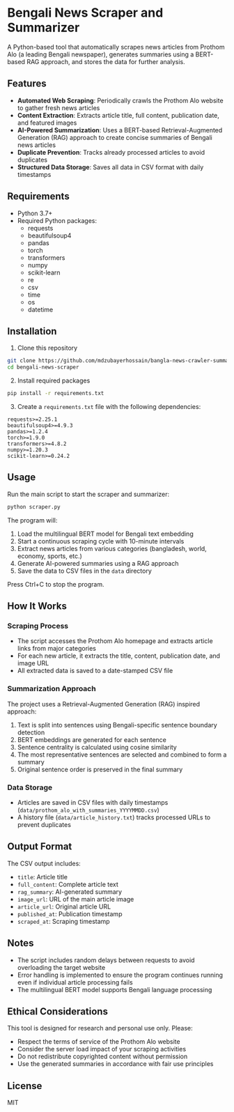 # Bengali News Scraper and Summarizer

A Python-based tool that automatically scrapes news articles from Prothom Alo (a leading Bengali newspaper), generates summaries using a BERT-based RAG approach, and stores the data for further analysis.

## Features

- **Automated Web Scraping**: Periodically crawls the Prothom Alo website to gather fresh news articles
- **Content Extraction**: Extracts article title, full content, publication date, and featured images
- **AI-Powered Summarization**: Uses a BERT-based Retrieval-Augmented Generation (RAG) approach to create concise summaries of Bengali news articles
- **Duplicate Prevention**: Tracks already processed articles to avoid duplicates
- **Structured Data Storage**: Saves all data in CSV format with daily timestamps

## Requirements

- Python 3.7+
- Required Python packages:
  - requests
  - beautifulsoup4
  - pandas
  - torch
  - transformers
  - numpy
  - scikit-learn
  - re
  - csv
  - time
  - os
  - datetime

## Installation

1. Clone this repository
```bash
git clone https://github.com/mdzubayerhossain/bangla-news-crawler-summarizer
cd bengali-news-scraper
```

2. Install required packages
```bash
pip install -r requirements.txt
```

3. Create a `requirements.txt` file with the following dependencies:
```
requests>=2.25.1
beautifulsoup4>=4.9.3
pandas>=1.2.4
torch>=1.9.0
transformers>=4.8.2
numpy>=1.20.3
scikit-learn>=0.24.2
```

## Usage

Run the main script to start the scraper and summarizer:

```bash
python scraper.py
```

The program will:
1. Load the multilingual BERT model for Bengali text embedding
2. Start a continuous scraping cycle with 10-minute intervals
3. Extract news articles from various categories (bangladesh, world, economy, sports, etc.)
4. Generate AI-powered summaries using a RAG approach
5. Save the data to CSV files in the `data` directory

Press Ctrl+C to stop the program.

## How It Works

### Scraping Process
- The script accesses the Prothom Alo homepage and extracts article links from major categories
- For each new article, it extracts the title, content, publication date, and image URL
- All extracted data is saved to a date-stamped CSV file

### Summarization Approach
The project uses a Retrieval-Augmented Generation (RAG) inspired approach:
1. Text is split into sentences using Bengali-specific sentence boundary detection
2. BERT embeddings are generated for each sentence
3. Sentence centrality is calculated using cosine similarity
4. The most representative sentences are selected and combined to form a summary
5. Original sentence order is preserved in the final summary

### Data Storage
- Articles are saved in CSV files with daily timestamps (`data/prothom_alo_with_summaries_YYYYMMDD.csv`)
- A history file (`data/article_history.txt`) tracks processed URLs to prevent duplicates

## Output Format

The CSV output includes:
- `title`: Article title
- `full_content`: Complete article text
- `rag_summary`: AI-generated summary
- `image_url`: URL of the main article image
- `article_url`: Original article URL
- `published_at`: Publication timestamp
- `scraped_at`: Scraping timestamp

## Notes

- The script includes random delays between requests to avoid overloading the target website
- Error handling is implemented to ensure the program continues running even if individual article processing fails
- The multilingual BERT model supports Bengali language processing

## Ethical Considerations

This tool is designed for research and personal use only. Please:
- Respect the terms of service of the Prothom Alo website
- Consider the server load impact of your scraping activities
- Do not redistribute copyrighted content without permission
- Use the generated summaries in accordance with fair use principles

## License

MIT
